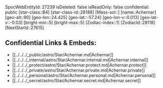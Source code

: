 ﻿---
location: [-57.24,24.425,90]
type: Star
tags:
- astro/Star

---
SpocWebEntityId: 27239
isDeleted: false
isReadOnly: false
confidential: public
[star-class::B4]
[star-class-id::28188]
[Mass-sol::]
[name::Achernar]
[geo-alt::90]
[geo-lon::24.425]
[geo-lat::-57.24]
[geo-lon-v::0.013]
[geo-lat-v::-0.03]
[bright-min::5]
[bright-max::5]
[Zodiac-index::1]
[ZodiacId::28118]
[NextStarId::27615]



## Confidential Links & Embeds: 
- [[../../../_public/astro/Star/Achernar.md|Achernar]] 
- [[../../../_internal/astro/Star/Achernar.internal.md|Achernar.internal]] 
- [[../../../_protect/astro/Star/Achernar.protect.md|Achernar.protect]] 
- [[../../../_private/astro/Star/Achernar.private.md|Achernar.private]] 
- [[../../../_personal/astro/Star/Achernar.personal.md|Achernar.personal]] 
- [[../../../_secret/astro/Star/Achernar.secret.md|Achernar.secret]]

